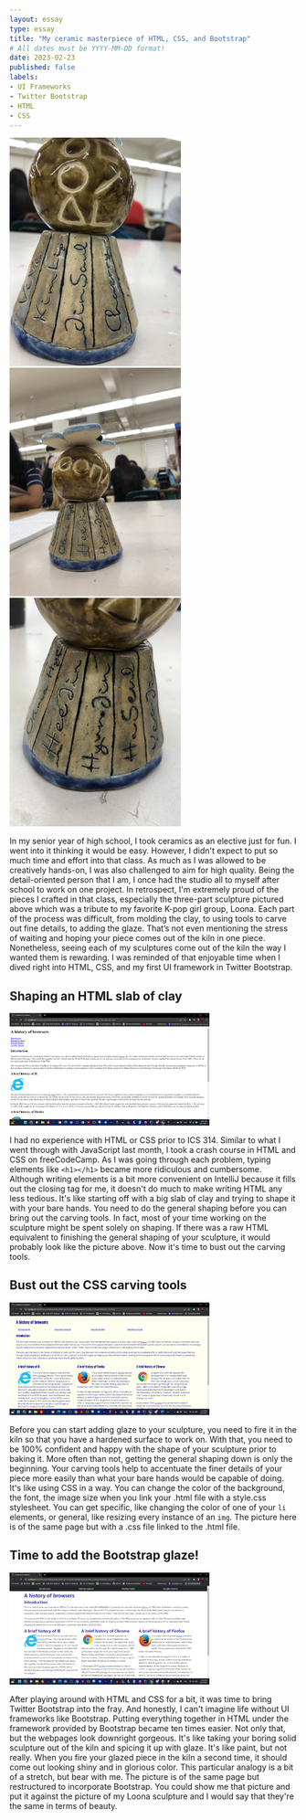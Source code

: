 ```yaml
---
layout: essay
type: essay
title: "My ceramic masterpiece of HTML, CSS, and Bootstrap"
# All dates must be YYYY-MM-DD format!
date: 2023-02-23
published: false
labels:
- UI Frameworks
- Twitter Bootstrap
- HTML
- CSS
---
```


<div class="text-center py-2">
    <img class="pe-4" src="../img/IMG_4399.jpg" width="300px">
    <img class="pe-4" src="../img/IMG_4393.jpg" width="300px">
    <img class="pe-4" src="../img/IMG_4401.jpg" width="300px">
</div>

In my senior year of high school, I took ceramics as an elective just for fun. I went into it thinking it would be easy. However, I didn't expect to put so much time and effort into that class. As much as I was allowed to be creatively hands-on, I was also challenged to aim for high quality. Being the detail-oriented person that I am, I once had the studio all to myself after school to work on one project. In retrospect, I'm extremely proud of the pieces I crafted in that class, especially the three-part sculpture pictured above which was a tribute to my favorite K-pop girl group, Loona. Each part of the process was difficult, from molding the clay, to using tools to carve out fine details, to adding the glaze. That’s not even mentioning the stress of waiting and hoping your piece comes out of the kiln in one piece. Nonetheless, seeing each of my sculptures come out of the kiln the way I wanted them is rewarding. I was reminded of that enjoyable time when I dived right into HTML, CSS, and my first UI framework in Twitter Bootstrap.

## Shaping an HTML slab of clay
<img src="../img/BrowserHistoryHTML.png" class="float-start pe-4" width="350px">

I had no experience with HTML or CSS prior to ICS 314. Similar to what I went through with JavaScript last month, I took a crash course in HTML and CSS on freeCodeCamp. As I was going through each problem, typing elements like `<h1></h1>` became more ridiculous and cumbersome. Although writing elements is a bit more convenient on IntelliJ because it fills out the closing tag for me, it doesn't do much to make writing HTML any less tedious. It's like starting off with a big slab of clay and trying to shape it with your bare hands. You need to do the general shaping before you can bring out the carving tools. In fact, most of your time working on the sculpture might be spent solely on shaping. If there was a raw HTML equivalent to finishing the general shaping of your sculpture, it would probably look like the picture above. Now it's time to bust out the carving tools.

## Bust out the CSS carving tools
<img src="../img/BrowserHistoryRawHTML.png" class="float-start pe-4" width="350px">

Before you can start adding glaze to your sculpture, you need to fire it in the kiln so that you have a hardened surface to work on. With that, you need to be 100% confident and happy with the shape of your sculpture prior to baking it. More often than not, getting the general shaping down is only the beginning. Your carving tools help to accentuate the finer details of your piece more easily than what your bare hands would be capable of doing. It's like using CSS in a way. You can change the color of the background, the font, the image size when you link your .html file with a style.css stylesheet. You can get specific, like changing the color of one of your `li` elements, or general, like resizing every instance of an `img`. The picture here is of the same page but with a .css file linked to the .html file.

## Time to add the Bootstrap glaze!
<img src="../img/BrowserHistoryBootstrap.png" class="float-start pe-4" width="350px">
 
After playing around with HTML and CSS for a bit, it was time to bring Twitter Bootstrap into the fray. And honestly, I can't imagine life without UI frameworks like Bootstrap. Putting everything together in HTML under the framework provided by Bootstrap became ten times easier. Not only that, but the webpages look downright gorgeous. It's like taking your boring solid sculpture out of the kiln and spicing it up with glaze. It's like paint, but not really. When you fire your glazed piece in the kiln a second time, it should come out looking shiny and in glorious color. This particular analogy is a bit of a stretch, but bear with me. The picture is of the same page but restructured to incorporate Bootstrap. You could show me that picture and put it against the picture of my Loona sculpture and I would say that they're the same in terms of beauty.